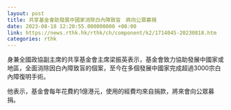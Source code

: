 ```yaml
---
layout: post
title: 共享基金會助發展中國家消除白內障致盲　將向公眾募捐
date: 2023-08-18 12:20:55.000000000 +08:00
link: https://news.rthk.hk/rthk/ch/component/k2/1714045-20230818.htm
categories: rthk
---
```


身兼全國政協副主席的共享基金會主席梁振英表示，基金會致力協助發展中國家或地區，全面消除因白內障致盲的個案，至今在多個發展中國家完成超過3000宗白內障復明手術。

他表示，基金會每年花費約1億港元，使用的經費均來自捐款，將來會向公眾募捐。
